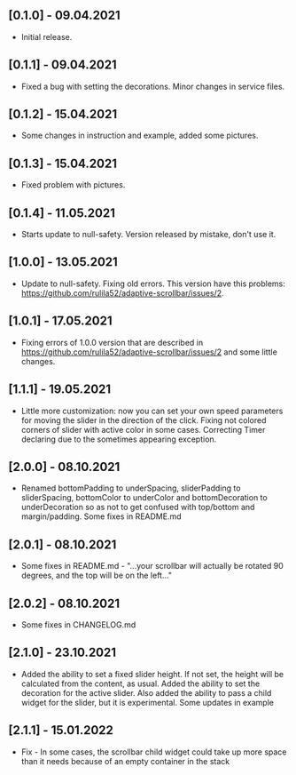 ## [0.1.0] - 09.04.2021
* Initial release.

## [0.1.1] - 09.04.2021
* Fixed a bug with setting the decorations. Minor changes in service files.

## [0.1.2] - 15.04.2021
* Some changes in instruction and example, added some pictures.

## [0.1.3] - 15.04.2021
* Fixed problem with pictures.

## [0.1.4] - 11.05.2021
* Starts update to null-safety. Version released by mistake, don't use it.

## [1.0.0] - 13.05.2021
* Update to null-safety. Fixing old errors. This version have this problems:
  https://github.com/rulila52/adaptive-scrollbar/issues/2.

## [1.0.1] - 17.05.2021
* Fixing errors of 1.0.0 version that are described in 
  https://github.com/rulila52/adaptive-scrollbar/issues/2 and some little changes.

## [1.1.1] - 19.05.2021
* Little more customization: now you can set your own speed parameters for moving 
  the slider in the direction of the click. Fixing not colored corners of slider 
  with active color in some cases. Correcting Timer declaring due to the sometimes 
  appearing exception.

## [2.0.0] - 08.10.2021
* Renamed bottomPadding to underSpacing, sliderPadding to sliderSpacing, bottomColor 
  to underColor and bottomDecoration to underDecoration so as not to get confused 
  with top/bottom and margin/padding. Some fixes in README.md

## [2.0.1] - 08.10.2021
* Some fixes in README.md - "...your scrollbar will actually be rotated 90 degrees,
  and the top will be on the left..."

## [2.0.2] - 08.10.2021
* Some fixes in CHANGELOG.md

## [2.1.0] - 23.10.2021
* Added the ability to set a fixed slider height. If not set, the height will be calculated 
  from the content, as usual. Added the ability to set the decoration for the active slider. 
  Also added the ability to pass a child widget for the slider, but it is experimental.
  Some updates in example

## [2.1.1] - 15.01.2022
* Fix - In some cases, the scrollbar child widget could take up more space than it needs 
  because of an empty container in the stack
